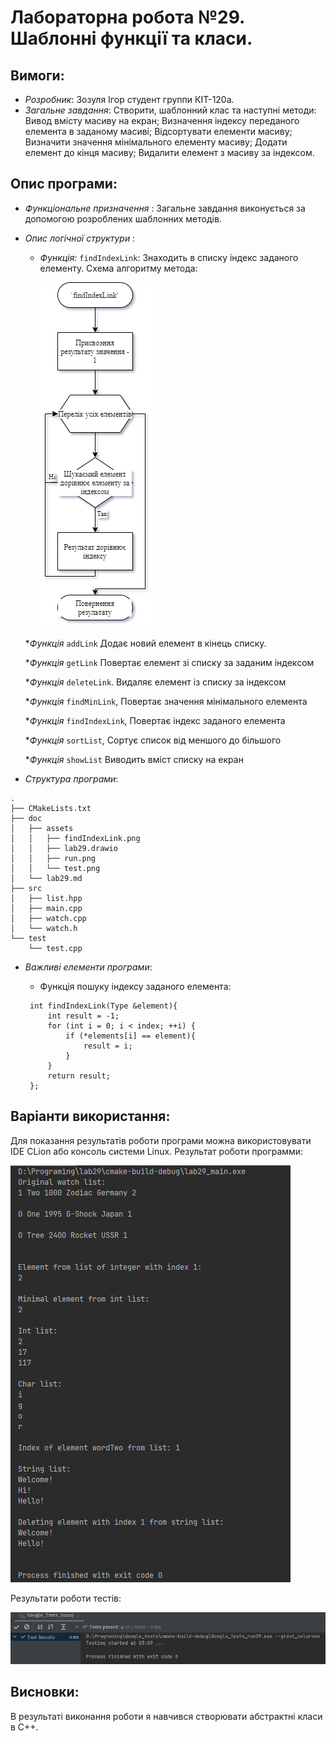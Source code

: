 ﻿# Лабораторна робота №29. Шаблонні функції та класи.
## Вимоги:
* *Розробник*: Зозуля Ігор студент группи КІТ-120а.
* *Загальне завдання*: Створити, шаблонний клас та наступні методи:
  Вивод вмісту масиву на екран;
  Визначення індексу переданого елемента в заданому масиві;
  Відсортувати елементи масиву;
  Визначити значення мінімального елементу масиву;
  Додати елемент до кінця масиву;
  Видалити елемент з масиву за індексом.
    
## Опис програми:
* *Функціональне призначення* : Загальне завдання виконується за допомогою розроблених шаблонних методів.

* *Опис логічної структури* :
    * _Функція:_  `findIndexLink`: Знаходить в списку індекс заданого елементу. Схема алгоритму метода:

        ![findIndexLink](assets/findIndexLink.png)
    
    *_Функція_ `addLink` Додає новий елемент в кінець списку.

    *_Функція_   `getLink` Повертає елемент зі списку за заданим індексом

    *_Функція_   `deleteLink`.  Видаляє елемент із списку за індексом

    *_Функція_   `findMinLink`,  Повертає значення мінімального елемента

    *_Функція_  `findIndexLink`, Повертає індекс заданого елемента

    *_Функція_   `sortList`,   Сортує список від меншого до більшого

    *_Функція_   `showList` Виводить вміст списку на екран
    
* *Структура програми*:
```
.
├── CMakeLists.txt
├── doc
│   ├── assets
│   │   ├── findIndexLink.png
│   │   ├── lab29.drawio
│   │   ├── run.png
│   │   └── test.png
│   └── lab29.md
├── src
│   ├── list.hpp
│   ├── main.cpp
│   ├── watch.cpp
│   └── watch.h
└── test
    └── test.cpp
```
* *Важливі елементи програми*:
    * Функція пошуку індексу заданого елемента:

   ```
    int findIndexLink(Type &element){
        int result = -1;
        for (int i = 0; i < index; ++i) {
            if (*elements[i] == element){
                result = i;
            }
        }
        return result;
    };
   ```
  
## Варіанти використання:
Для показання результатів роботи програми можна використовувати IDE CLion або консоль системи Linux. Результат роботи программи:

![run](assets/run.png)

Результати роботи тестів:

![test](assets/test.png)

## Висновки:
В результаті виконання роботи я навчився створювати абстрактні класи в C++.